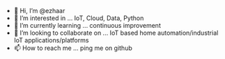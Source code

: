 - 👋 Hi, I’m @ezhaar
- 👀 I’m interested in ... IoT, Cloud, Data, Python
- 🌱 I’m currently learning ... continuous improvement 
- 💞️ I’m looking to collaborate on ... IoT based home automation/industrial IoT applications/platforms
- 📫 How to reach me ... ping me on github

<!---
ezhaar/ezhaar is a ✨ special ✨ repository because its `README.md` (this file) appears on your GitHub profile.
You can click the Preview link to take a look at your changes.
--->
